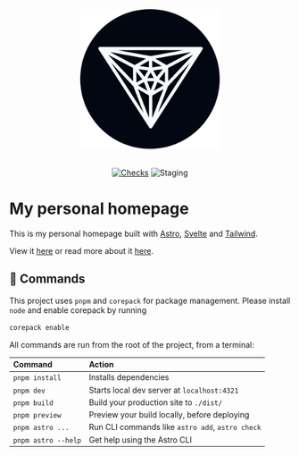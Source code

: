 <!--markdownlint-disable MD033 MD041-->

<div align=center>
  <img src="public/favicon-dark.svg" alt="logo" width="250">
</div>

<br>

<div align=center>

[![Checks](https://github.com/Trombach/astro-homepage/actions/workflows/pr-checks.yml/badge.svg)](https://github.com/Trombach/astro-homepage/actions/workflows/pr-checks.yml)
![Staging](https://img.shields.io/github/deployments/Trombach/astro-homepage/Production?logo=vercel&label=Staging)

</div>

# My personal homepage

This is my personal homepage built with [Astro](https://astro.build), [Svelte](https://svelte.dev) and [Tailwind](https://tailwindcss.com).

View it [here](https://lukastrombach.dev) or read more about it [here](https://www.lukastrombach.dev/projects/homepage).

## 🧞 Commands

This project uses `pnpm` and `corepack` for package management. Please install `node` and enable corepack by running

```bash
corepack enable
```

All commands are run from the root of the project, from a terminal:

| Command             | Action                                           |
| :------------------ | :----------------------------------------------- |
| `pnpm install`      | Installs dependencies                            |
| `pnpm dev`          | Starts local dev server at `localhost:4321`      |
| `pnpm build`        | Build your production site to `./dist/`          |
| `pnpm preview`      | Preview your build locally, before deploying     |
| `pnpm astro ...`    | Run CLI commands like `astro add`, `astro check` |
| `pnpm astro --help` | Get help using the Astro CLI                     |


